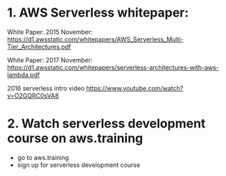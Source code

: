 # 1. AWS Serverless whitepaper:
White Paper: 2015 November:
https://d1.awsstatic.com/whitepapers/AWS_Serverless_Multi-Tier_Architectures.pdf

White Paper: 2017 November:
https://d1.awsstatic.com/whitepapers/serverless-architectures-with-aws-lambda.pdf

2016 serverless intro video
https://www.youtube.com/watch?v=O2GQRC0sVA8


# 2. Watch serverless development course on aws.training
- go to aws.training
- sign up for serverless development course
